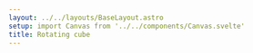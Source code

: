 ```yaml
---
layout: ../../layouts/BaseLayout.astro
setup: import Canvas from '../../components/Canvas.svelte'
title: Rotating cube
---
```


<Canvas example='cube' client:load />
